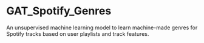 # GAT_Spotify_Genres
An unsupervised machine learning model to learn machine-made genres for Spotify tracks based on user playlists and track features.
